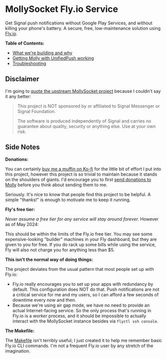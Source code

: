 # MollySocket Fly.io Service

Get Signal push notifications without Google Play Services, and without
killing your phone's battery. A secure, free, low-maintenance solution using
[Fly.io](https://fly.io).

**Table of Contents:**

* [What we're building and why](doc/WHAT_WHY.md)
* [Getting Molly with UnifiedPush working](doc/HOWTO.md)
* [Troubleshooting](doc/TROUBLESHOOTING.md)

## Disclaimer

I'm going to [quote the upstream MollySocket project](https://github.com/mollyim/mollysocket/?tab=readme-ov-file#disclaimer)
because I couldn't say it any better:

> This project is NOT sponsored by or affiliated to Signal Messenger or Signal
> Foundation.
>
> The software is produced independently of Signal and carries no guarantee about
> quality, security or anything else. Use at your own risk.

## Side Notes

**Donations:**

You can certainly [buy me a muffin on Ko-fi](https://ko-fi.com/pcrockett) for the little
bit of effort I put into this project, however this project is so trivial to maintain
because it stands on the shoulders of giants. I'd encourage you to first [send donations
to Molly](https://opencollective.com/mollyim#category-CONTRIBUTE) before you think about
sending them to me.

Seriously. It's nice to know that people find this project to be helpful. A simple
"thanks!" is enough to motivate me to keep it running.

**Fly's free tier:**

_Never assume a free tier for any service will stay around forever._ However as of May
2024:

This should be within the limits of the Fly.io free tier. You may see some
expensive-looking "builder" machines in your Fly dashboard, but they are given to you
for free. If you do rack up some bills while using the service, Fly will also not charge
you for anything less than $5.

**This isn't the normal way of doing things:**

The project deviates from the usual pattern that most people set up with Fly.io:

* Fly.io really encourages you to set up your apps with redundancy by default. This
  configuration does NOT do that. Push notifications are not a critical service for me
  and my users, so I can afford a few seconds of downtime every now and then.
* Because we're using air gap mode, we have no need to provide an actual Internet-facing
  service. So the only process that's running in Fly.io is a _worker_ process, and it
  should be impossible to actually interact with the MollySocket instance besides via
  `flyctl ssh console`.

**The Makefile:**

The [Makefile](./Makefile) isn't terribly useful; I just created it to help me remember
basic Fly.io CLI commands. I'm not a frequent Fly.io user by any stretch of the
imagination.
